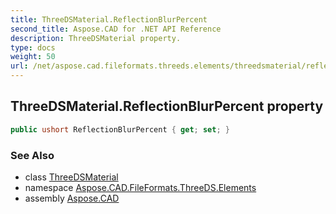 ```yaml
---
title: ThreeDSMaterial.ReflectionBlurPercent
second_title: Aspose.CAD for .NET API Reference
description: ThreeDSMaterial property. 
type: docs
weight: 50
url: /net/aspose.cad.fileformats.threeds.elements/threedsmaterial/reflectionblurpercent/
---
```

## ThreeDSMaterial.ReflectionBlurPercent property

```csharp
public ushort ReflectionBlurPercent { get; set; }
```

### See Also

* class [ThreeDSMaterial](../)
* namespace [Aspose.CAD.FileFormats.ThreeDS.Elements](../../../aspose.cad.fileformats.threeds.elements/)
* assembly [Aspose.CAD](../../../)


